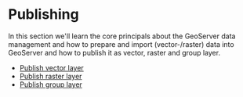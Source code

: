 # Publishing

In this section we'll learn the core principals about the GeoServer data
management and how to prepare and import (vector-/raster) data into GeoServer
and how to publish it as vector, raster and group layer.

* [Publish vector layer](./vector/README.md)
* [Publish raster layer](./raster/README.md)
* [Publish group layer](./group/README.md)
